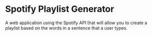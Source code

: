 # Spotify Playlist Generator

A web application using the Spotify API that will allow you to create a playlist based on the words in a sentence that a user types. 
